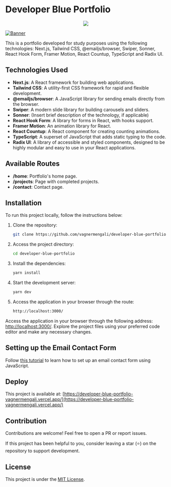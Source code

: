 # Developer Blue Portfolio

<div align="center">
  <img src='https://github.com/vagnermengali/developer-blue-portfolio/blob/main/public/perfomace.webp'/>
</div>

[![Banner](https://github.com/vagnermengali/developer-blue-portfolio/blob/main/public/portfolio-blue.webp)](https://developer-blue-portfolio-vagnermengali.vercel.app/)

This is a portfolio developed for study purposes using the following technologies: Next.js, Tailwind CSS, @emailjs/browser,
Swiper, Sonner, React Hook Form, Framer Motion, React Countup, TypeScript and Radix UI.

## Technologies Used

- **Next.js**: A React framework for building web applications.
- **Tailwind CSS**: A utility-first CSS framework for rapid and flexible development.
- **@emailjs/browser**: A JavaScript library for sending emails directly from the browser.
- **Swiper**: A modern slide library for building carousels and sliders.
- **Sonner**: (Insert brief description of the technology, if applicable)
- **React Hook Form**: A library for forms in React, with hooks support.
- **Framer Motion**: An animation library for React.
- **React Countup**: A React component for creating counting animations.
- **TypeScript**: A superset of JavaScript that adds static typing to the code.
- **Radix UI**: A library of accessible and styled components, designed to be highly modular and easy to use in your React applications.

## Available Routes

- **/home**: Portfolio's home page.
- **/projects**: Page with completed projects.
- **/contact**: Contact page.

## Installation

To run this project locally, follow the instructions below:

1. Clone the repository:

   ```bash
   git clone https://github.com/vagnermengali/developer-blue-portfolio.git

2. Access the project directory:

   ```bash
   cd developer-blue-portfolio

3. Install the dependencies:

   ```bash
   yarn install

4. Start the development server:

   ```bash
   yarn dev

5. Access the application in your browser through the route:

   ```bash
   http://localhost:3000/

Access the application in your browser through the following address: [http://localhost:3000/](http://localhost:3000/). Explore the project files using your preferred code editor and make any necessary changes.

## Setting up the Email Contact Form

Follow [this tutorial](https://www.youtube.com/watch?v=Zbg1BHOVzRg) to learn how to set up an email contact form using JavaScript.

## Deploy

This project is available at: [https://developer-blue-portfolio-vagnermengali.vercel.app/](https://developer-blue-portfolio-vagnermengali.vercel.app/)

## Contribution

Contributions are welcome! Feel free to open a PR or report issues.

If this project has been helpful to you, consider leaving a star (⭐) on the repository to support development.

## License

This project is under the [MIT License](https://opensource.org/licenses/MIT).
